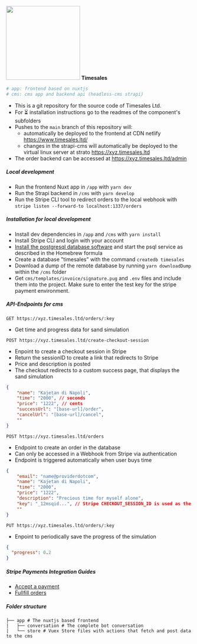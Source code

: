 <p>
    <img src="https://www.timesales.ltd/favicon.png" width="200"> <b>Timesales</b>
</p>

```bash
# app: frontend based on nuxtjs
# cms: cms app and backend api (headless-cms strapi)
```

- This is a git repository for the source code of Timesales Ltd.
- For ⏳ installation instructions go to the readmes of the component's subfolders
- Pushes to the `main` branch of this repository will:
  - automatically be deployed to the frontend at CDN netlify https://www.timesales.ltd/
  - changes in the strapi-cms will automatically be deployed to the virtual linux server at strato https://xyz.timesales.ltd
- The order backend can be accessed at https://xyz.timesales.ltd/admin

##### Local development

- Run the frontend Nuxt app in `/app` with `yarn dev`
- Run the Strapi backend in `/cms` with `yarn develop`
- Run the Stripe CLI tool to redirect orders to the local webhook with `stripe listen --forward-to localhost:1337/orders`

##### Installation for local development

- Install dev dependencies in `/app` and `/cms` with `yarn install`
- Install Stripe CLI and login with your account
- [Install the postgresql database software](https://wiki.postgresql.org/wiki/Homebrew) and start the psql service as described in the Homebrew formula
- Create a database "timesales" with the command `createdb timesales`
- Download a dump of the remote database by running `yarn downloadDump` within the `/cms` folder
- Get `cms/templates/invoice/signature.pug` and `.env` files and include them into the project. Make sure to enter the test key for the stripe payment environment.

##### API-Endpoints for cms

`GET https://xyz.timesales.ltd/orders/:key`

- Get time and progress data for sand simulation

`POST https://xyz.timesales.ltd/create-checkout-session`

- Enpoint to create a checkout session in Stripe
- Return the sessionID to create a link that redirects to Stripe
- Price and description is posted
- The checkout redirects to a custom success page, that displays the sand simulation

```json
{
    "name": "Kajetan di Napoli",
    "time": "2000", // seconds
    "price": "1222", // cents
    "successUrl": "[base-url]/order",
    "cancelUrl": "[base-url]/cancel",
    ""
}
```

`POST https://xyz.timesales.ltd/orders`

- Endpoint to create an order in the database
- Can only be accessed in a Webhook from Stripe via authentication
- Endpoint is triggered automatically when user buys time

```json
{
    "email": "name@providerdotcom",
    "name": "Kajetan di Napoli",
    "time": "2000",
    "price": "1222",
    "description": "Precious time for myself alone",
    "key": "_12msqid...", // Stripe CHECKOUT_SESSION_ID is used as the unique key
    ""
}
```

`PUT https://xyz.timesales.ltd/orders/:key`

- Enpoint to periodically save the progress of the simulation

```json
{
  "progress": 0.2
}
```

##### Stripe Payments Integration Guides

- [Accept a payment](https://stripe.com/docs/payments/accept-a-payment#web)
- [Fullfill orders](https://stripe.com/docs/payments/checkout/fulfill-orders)

##### Folder structure
```
├── app # The nuxtjs based frontend
|   ├── conversation # The complete bot conversation
|   └── store # Vuex Store files with actions that fetch and post data to the cms
```